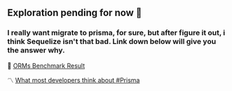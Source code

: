 ## Exploration pending for now 🛌

### I really want migrate to prisma, for sure, but after figure it out, i think Sequelize isn't that bad. Link down below will give you the answer why.

🎠 [ORMs Benchmark Result](https://github.com/edgedb/imdbench)

〽️ [What most developers think about #Prisma](https://www.reddit.com/r/node/comments/mip2lz/how_the_f_does_anyone_use_prisma_in_production/)
